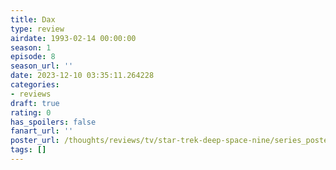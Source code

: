```yaml
---
title: Dax
type: review
airdate: 1993-02-14 00:00:00
season: 1
episode: 8
season_url: ''
date: 2023-12-10 03:35:11.264228
categories:
- reviews
draft: true
rating: 0
has_spoilers: false
fanart_url: ''
poster_url: /thoughts/reviews/tv/star-trek-deep-space-nine/series_poster.jpg
tags: []
---
```


